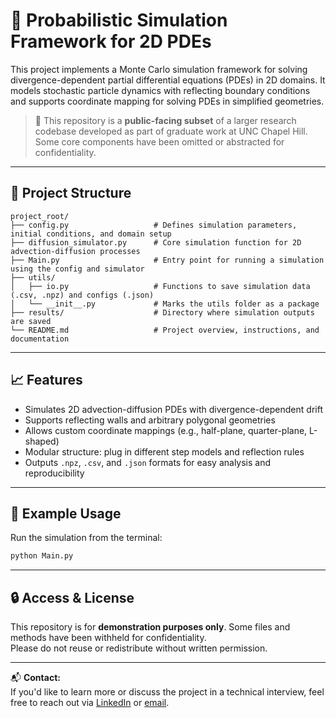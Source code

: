 # 🧪 Probabilistic Simulation Framework for 2D PDEs

This project implements a Monte Carlo simulation framework for solving divergence-dependent partial differential equations (PDEs) in 2D domains. It models stochastic particle dynamics with reflecting boundary conditions and supports coordinate mapping for solving PDEs in simplified geometries.

> 🚧 This repository is a **public-facing subset** of a larger research codebase developed as part of graduate work at UNC Chapel Hill. Some core components have been omitted or abstracted for confidentiality.

---

## 📁 Project Structure

```text
project_root/
├── config.py                   # Defines simulation parameters, initial conditions, and domain setup
├── diffusion_simulator.py      # Core simulation function for 2D advection-diffusion processes
├── Main.py                     # Entry point for running a simulation using the config and simulator
├── utils/
│   ├── io.py                   # Functions to save simulation data (.csv, .npz) and configs (.json)
│   └── __init__.py             # Marks the utils folder as a package
├── results/                    # Directory where simulation outputs are saved
└── README.md                   # Project overview, instructions, and documentation
```

---

## 📈 Features

- Simulates 2D advection-diffusion PDEs with divergence-dependent drift
- Supports reflecting walls and arbitrary polygonal geometries
- Allows custom coordinate mappings (e.g., half-plane, quarter-plane, L-shaped)
- Modular structure: plug in different step models and reflection rules
- Outputs `.npz`, `.csv`, and `.json` formats for easy analysis and reproducibility

---

## 🧪 Example Usage

Run the simulation from the terminal:

```bash
python Main.py
```
---

## 🔒 Access & License

This repository is for **demonstration purposes only**. Some files and methods have been withheld for confidentiality.  
Please do not reuse or redistribute without written permission.

---

📬 **Contact:**  
If you'd like to learn more or discuss the project in a technical interview, feel free to reach out via [LinkedIn](https://www.linkedin.com/in/madeline-preston) or [email](mailto:maddiepr@email.unc.edu).
